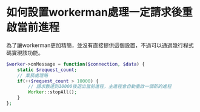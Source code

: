 # 如何設置workerman處理一定請求後重啟當前進程
為了讓workerman更加精簡，並沒有直接提供這個設置，不過可以通過幾行程式碼實現該功能。
```php
$worker->onMessage = function($connection, $data) {
    static $request_count;
    // 業務處理略
    if(++$request_count > 10000) {
        // 請求數達到10000後退出當前進程，主進程會自動重啟一個新的進程
        Worker::stopAll();
    }
};

```
